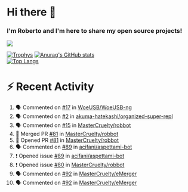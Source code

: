 # Hi there 👋
### I'm Roberto and I'm here to share my open source projects!

<img src="https://komarev.com/ghpvc/?username=mastercruelty&label=Profile views&color=0e75b6"><br>

[![Trophys](https://github-profile-trophy.vercel.app/?username=mastercruelty)](https://github.com/ryo-ma/github-profile-trophy)
[![Anurag's GitHub stats](https://github-readme-stats.vercel.app/api?username=mastercruelty&show_icons=true&theme=tokyonight)](https://github.com/anuraghazra/github-readme-stats)<br>
[![Top Langs](https://github-readme-stats.vercel.app/api/top-langs/?username=mastercruelty&langs_count=8&hide=jupyter%20notebook&exclude_repo=Alarm-project&langs_count=6&layout=compact&theme=tokyonight)](https://github.com/anuraghazra/github-readme-stats)

# :zap: Recent Activity
<!--START_SECTION:activity-->
1. 🗣 Commented on [#17](https://github.com/WoeUSB/WoeUSB-ng/issues/17) in [WoeUSB/WoeUSB-ng](https://github.com/WoeUSB/WoeUSB-ng)
2. 🗣 Commented on [#2](https://github.com/akuma-hatekashi/organized-super-repl/issues/2) in [akuma-hatekashi/organized-super-repl](https://github.com/akuma-hatekashi/organized-super-repl)
3. 🗣 Commented on [#15](https://github.com/MasterCruelty/robbot/issues/15) in [MasterCruelty/robbot](https://github.com/MasterCruelty/robbot)
4. 🎉 Merged PR [#81](https://github.com/MasterCruelty/robbot/pull/81) in [MasterCruelty/robbot](https://github.com/MasterCruelty/robbot)
5. 💪 Opened PR [#81](https://github.com/MasterCruelty/robbot/pull/81) in [MasterCruelty/robbot](https://github.com/MasterCruelty/robbot)
6. 🗣 Commented on [#89](https://github.com/acifani/aspettami-bot/issues/89) in [acifani/aspettami-bot](https://github.com/acifani/aspettami-bot)
7. ❗️ Opened issue [#89](https://github.com/acifani/aspettami-bot/issues/89) in [acifani/aspettami-bot](https://github.com/acifani/aspettami-bot)
8. ❗️ Opened issue [#80](https://github.com/MasterCruelty/robbot/issues/80) in [MasterCruelty/robbot](https://github.com/MasterCruelty/robbot)
9. 🗣 Commented on [#92](https://github.com/MasterCruelty/eMerger/issues/92) in [MasterCruelty/eMerger](https://github.com/MasterCruelty/eMerger)
10. 🗣 Commented on [#92](https://github.com/MasterCruelty/eMerger/issues/92) in [MasterCruelty/eMerger](https://github.com/MasterCruelty/eMerger)
<!--END_SECTION:activity-->

